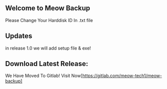 ## Welcome to Meow Backup

Please Change Your Harddisk ID In .txt file

## Updates
in release 1.0 we will add setup file & exe!

## Download Latest Release:
We Have Moved To Gitlab!
Visit Now[https://gitlab.com/meow-tech1/meow-backup]
